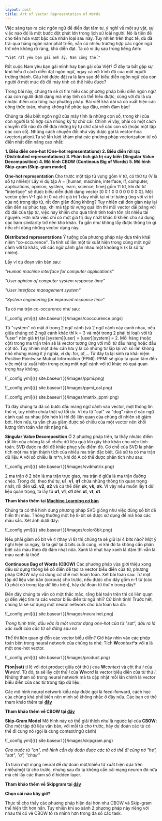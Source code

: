 ```yaml
---
layout: post
title: Art of Vector Representation of Words
---
```


Việc sáng tạo ra các ngôn ngữ để diễn đạt tâm tư, ý nghĩ về một sự vật, sự việc nào đó là một bước đột phát lớn trong lịch sử loài người. Nó là tiền đề cho tiến hóa vượt bậc của nhân loại sau này. Tuy nhiên trên thực tế, dù đã trải qua hàng ngàn năm phát triển, vẫn có nhiều trường hợp các ngôn ngữ trở nên không rõ ràng, khó diễn đạt. Ta có ví dụ sau trong tiếng Anh:

    "Việt rất yêu bạn gái anh ấy, Nam cũng thế."

Rốt cuộc Nam yêu bạn gái mình hay bạn gái của Việt? Ở đây ta bắt gặp sự khó hiểu ở cách diễn đạt ngôn ngữ, ngay cả với trình độ của một người trưởng thành. Câu hỏi được đặt ra là làm sao để biểu diễn ngôn ngữ của con người ở một mức độ để máy tính có thể hiểu được?

Trong bài này, chúng ta sẽ đi tìm hiểu các phương pháp biểu diễn ngôn ngữ của con người dưới dạng mà máy tính có thể hiểu được, cùng với đó là ưu nhược điểm của từng loại phương pháp. Bài viết khá dài và có xuất hiện các công thức toán, nhưng không hề phức tạp đâu, mình đảm bảo!

Chúng ta đều biết ngôn ngữ của máy tính là những con số, trong khi của con người là tổ hợp của nhũng ký tự chữ cái. Chính vì vậy, phải có một cách chuyển đổi nào đó để đưa những ký tự chữ cái về các con số (hoặc một tập các con số). Những cách chuyển đổi như vậy được gọi là vector-hóa (vectorization).Ta sẽ lần lượt khám phá các phương pháp vectorization từ cổ điển nhất đến nâng cao nhất:

**1. Biểu diễn one-hot (One-hot representations)**
**2. Biểu diễn rời rạc (Distributed representations)**
**3. Phân tích giá trị suy biến (Singular Value Decomposition)**
**4. Mô hình CBOW (Continous Big of Words)**
**5. Mô hình Skip-gram (Skip-gram model)**

**One-hot representation**
Cho trước một tập từ vựng gồm V từ, có thứ tự (V là số tự nhiên)/ Lấy ví dụ tập A = [human, machine, interface, if, computer, applications, opinion, system, learn, science, time] gồm 11 từ, khi đó từ "interface" sẽ được biểu diễn dưới dạng vector [0 0 1 0 0 0 0 0 0 0 0]. Một vector gồm V-1 giá trị 0 và chỉ giá trị 1 duy nhất tại vị trí tương ứng với vị trí của nó trong tập từ, rất đơn giản đúng không? Tuy nhiên cái đơn giản này lại dẫn đến sự phức tạp, khi mà tập từ vựng quá lớn thì mỗi vector dài bằng với độ dài của tập từ, việc này khiến cho quá trình tính toán tốn rất nhiều tài nguyên. Hơn nữa việc chỉ có một giá trị duy nhất khác 0 khiến cho sử dụng các hàm similarity trở nên khó khăn. Ta gần như không lấy được thông tin gì nếu chỉ dùng những vector dạng này.

**Distributed representations**
Ý tưởng của phương pháp này dựa trên khái niệm "co-occurence". Ta tính số lần một từ xuất hiện trong cùng một ngữ cảnh với từ khác, với các ngữ cảnh gần nhau một khoảng k (k là số tự nhiên).

Lấy ví dụ đoạn văn bản sau:

_"Human machine interface for computer applications"_

_"User opinion of computer system response time"_

_"User interface management system"_

_"System engineering for improved response time"_

Ta có ma trận co-occurence như sau:

![_config.yml]({{ site.baseurl }}/images/cooccurence.pngs)

Từ "system" có mặt ở trong 2 ngữ cảnh (và 2 ngữ cảnh này cạnh nhau, nếu giữa chúng có 2 ngữ cảnh khác thì k = 3 và một trong 2 phải bị loại) với từ "user" nên giá trị tại [system][user] = [user][system] = 2. Mỗi hàng (hoặc cột) trong ma trận trên sẽ là vector tương ứng với mỗi từ đầu hàng hoặc đầu cột đó.
Tuy nhiên một điều cần lưu ý là có những từ lặp lại với số lần không nhỏ nhưng mang ít ý nghĩa, ví dụ: for, of,... Từ đây ta lại sinh ra khái niệm Positive Pointwise Mutual Information (PPMI). PPMI sẽ giúp ta quan tâm đến việc một từ xuất hiện trong cùng một ngữ cảnh với từ khác có quá quan trọng hay không.

![_config.yml]({{ site.baseurl }}/images/ppmi.png)

![_config.yml]({{ site.baseurl }}/images/ppmi_cal.png)

![_config.yml]({{ site.baseurl }}/images/matrix_ppmi.png)


Từ đây chúng ta đã có bước đầu mang ngữ cảnh vào vector, một thông tin thú vị, tuy nhiên chưa thật sự tối ưu. Ví dụ từ "cat" và "dog" nằm ở các ngữ cảnh quá xa nhau (lớn hơn k) thì độ liên quan của chúng dĩ nhiên sẽ giảm bớt. Hơn nữa, ta vẫn chưa giảm được số chiều của một vector nên khối lượng tính toán vẫn rất nặng nề. 

**Singular Value Decomposition**
Ở 2 phương pháp trên, ta thấy nhược điểm rất lớn của chúng là số chiều dữ liệu quá lớn gây khó khăn cho việc tính toán. SVD được ra đời để khắc phục yếu điểm đó. Cơ chế của SVD là phân tích một ma trận thành tích của nhiều ma trận đặc biệt.
Giả sử ta có ma trận dữ liệu A với số chiều là m*n, khi đó A có thể được phân tích như sau:

![_config.yml]({{ site.baseurl }}/images/svdmatrix.png)

2 ma trận ở 2 bên là ma trận trực giao, ma trận ở giữa là ma trận đường chéo. Trong đó, theo thứ tự, **u1**, **v1**, **σ1** chứa những thông tin quan trọng nhất, rồi đến **u2**, **v2**, **σ2** và cứ thế đến **uk**, **vk**, **σk**. Vì vậy nếu muốn lấy **t** dữ liệu quan trọng, ta lấy từ **u1**, **v1**, **σ1** đến **ut**, **vt**, **σt**.

**Tham khảo thêm tại [Machine Learning cơ bản](https://machinelearningcoban.com/2017/06/07/svd/)**

Chúng ta có thể hình dung phương pháp SVD giống như việc dùng số bit để hiển thị màu. Thông thường một hệ 8-bit sẽ được sử dụng để mã hóa các màu sắc. Xét ảnh dưới đây:

![_config.yml]({{ site.baseurl }}/images/color8bit.png)

Nếu phải giảm số bit về 4 (thay vì 8) thì chúng ta sẽ giữ lại 4 bits nào? Một ý nghĩ hiện ra ngay, là ta giữ lại 4 bits cuối cùng, vì khi đó ta không cần phân biệt các màu theo độ đậm nhạt nữa. Xanh lá nhạt hay xanh lá đậm thì vẫn là màu xanh lá thôi!

**Continuous Bag of Words (CBOW)**
Các phương pháp vừa giới thiệu xong đều sử dụng thống kê cổ điển để tạo ra vector biểu diễn của từ, phương pháp CBOW này sử dụng cơ chế mới hoàn toàn. Xét bài toán sau: Từ một tập dữ liệu văn bản (corpus) cho trước, nếu được cho dãy gồm n-1 từ (các từ phải có trong tập dữ liệu trên), hãy dự đoán từ thứ n trong dãy?

Đến đây chúng ta vẫn có một thắc mắc, rằng bài toán trên thì có liên quan gì đến việc tìm ra các vector biểu diễn từ ngữ nhỉ?
Cứ bình tĩnh! Trước hết, chúng ta sẽ sử dụng một neural network cho bài toán kia đã:

![_config.yml]({{ site.baseurl }}/images/neuralnet.png)

   _Trong hình trên, đầu vào là một vector dạng one-hot của từ "sat", đầu ra là xác suất của các từ sẽ đứng sau nó_

Thế thì liên quan gì đến các vector biểu diễn? Giờ hãy nhìn vào các phép toán bên trong neural network của chúng ta nhé: Tích **W**_context_***x** với **x** là một one-hot vector.

![_config.yml]({{ site.baseurl }}/images/product.png)

**P(on|sat)** tỉ lệ với dot product giữa cột thứ _j_ của **W**_context_ và cột thứ _i_ của **W**_word_. Từ đó, ta sẽ lấy cột thứ _i_ của **W**_word_ là vector biểu diễn của từ thứ _i_. Những tham số trong neural network mà ta cập nhật mỗi lần chính là vector biểu diễn của các từ trong tập dữ liệu.

Các mô hình neural network kiểu này được gọi là feed-forward, cách học của chúng khá phổ biến nên mình sẽ không nhắc ở đây nữa. Các bạn có thể tham khảo thêm tại **[đây](https://towardsdatascience.com/deep-learning-feedforward-neural-network-26a6705dbdc7)**

**Tham khảo thêm về CBOW tại [đây](https://www.kdnuggets.com/2018/04/implementing-deep-learning-methods-feature-engineering-text-data-cbow.html)**


**Skip-Gram Model**
Mô hình này có thể giải thích như là ngược lại của **CBOW**: Cho một tập dữ liệu văn bản, với mỗi từ cho trước, hãy dự đoán các từ có thể đi cùng nó (gọi là cùng context/ngữ cảnh)

![_config.yml]({{ site.baseurl }}/images/skipgram.png)

_Cho trước từ "on", mô hình cần dự đoán được các từ có thể đi cùng nó "he", "sat", "a", "chair"_

Ta train một mạng neural để dự đoán một/nhiều từ xuất hiện dựa trên nhiều/một từ cho trước, nhưng sau đó ta không cần cái mạng neuron đó nữa mà chỉ lấy các tham số ở hidden layer. 

**Tham khảo thêm về Skipgram tại [đây](https://www.kdnuggets.com/2018/04/implementing-deep-learning-methods-feature-engineering-text-data-skip-gram.html)**

**Chọn cái nào bây giờ?**

Thực tế cho thấy các phương pháp hiện đại hơn như CBOW và Skip-gram thể hiện tốt hơn hẳn. Tuy nhiên khi so sánh 2 phương pháp này riêng với nhau thì có vẻ CBOW tỏ ra nhỉnh hơn trong đa số các task.







